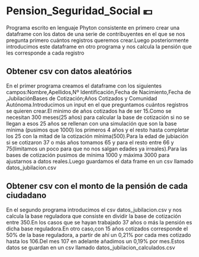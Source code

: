 # Pension_Seguridad_Social :euro:
Programa escrito en lenguaje Phyton consistente en primero crear una dataframe con los datos de una serie de contribuyentes en el que se nos pregunta primero cuántos registros queremos crear.Luego posteriormente introducimos este dataframe en otro programa y nos calcula la pensión que les corresponde a cada registro
## Obtener csv con datos aleatórios
En el primer programa creamos el dataframe con los siguientes campos:Nombre,Apellidos,Nº Identificación,Fecha de Nacimiento,Fecha de ,JubilaciónBases de Cotización;Años Cotizados y Comunidad Autónoma.Introducimos un input en el que preguntamos cuántos registros se quieren crear.El minimo de años cotizados ha de ser 15.Como se necesitan 300 meses(25 años) para calcular la base de cotización si no se llegan a esos 25 años se rellenan con una simulación que son la base mínima (pusimos que 1000) los primeros 4 años y el resto hasta completar los 25 con la mitad de la cotización mínima(500).Para la edad de jubiación si se cotizaron 37 o más años tomamos 65 y para el resto entre 66 y 75(limitamos un poco para que no nos salgan edades ya irreales).Para las bases de cotización pusimos de mínima 1000 y máxima 3000 para ajustarnos a datos reales.Luego guardamos el data frame en un csv llamado datos_jubilacion.csv
## Obtener csv con el monto de la pensión de cada ciudadano
En el segundo programa introducimos el csv datos_jubilacion.csv y nos calcula la base reguladora que consiste en dividir la base de cotización entre 350.En los casos que se hayan trabajado 37 años o más la pensión es dicha base reguladora.En otro caso,con 15 años cotizados corresponde el 50% de la base reguladora, a partir de ahí un 0,21% por cada mes cotizado hasta los 106.Del mes 107 en adelante añadimos un 0,19% por mes.Estos datos se guardan en un csv llamado datos_jubilacion_calculados.csv